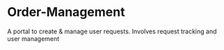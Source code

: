 # Order-Management
A portal to create &amp; manage user requests. Involves request tracking and user management
